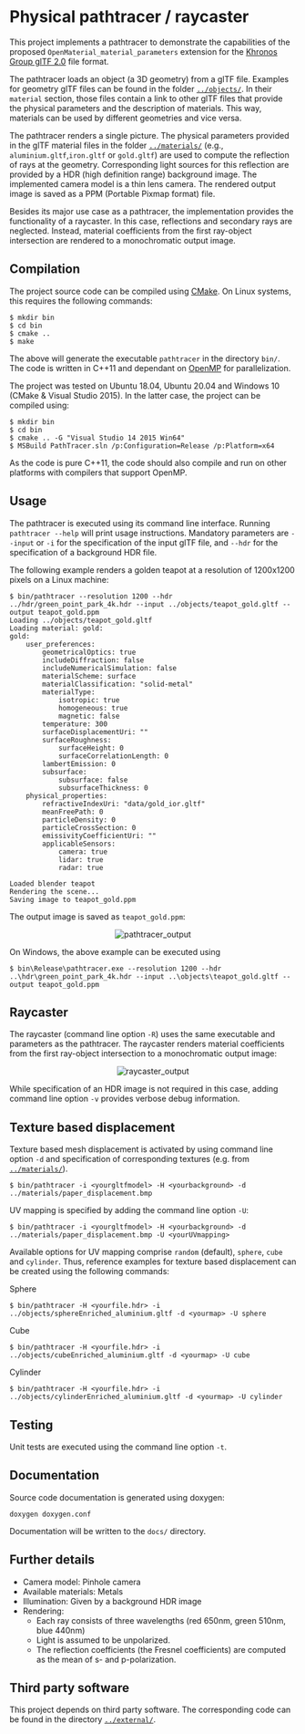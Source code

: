 Physical pathtracer / raycaster
=================================

This project implements a pathtracer to demonstrate the capabilities of the proposed `OpenMaterial_material_parameters`
extension for the [Khronos Group glTF 2.0](https://github.com/KhronosGroup/glTF) file format.

The pathtracer loads an object (a 3D geometry) from a glTF file. Examples for geometry glTF files can be found in the folder
[`../objects/`](../objects/). In their `material` section, those files contain a link to other glTF files that provide the physical parameters
and the description of materials. This way, materials can be used by different geometries and vice versa.

The pathtracer renders a single picture. The physical parameters provided in the glTF material files in the folder
[`../materials/`](../materials/) (e.g., `aluminium.gltf`,`iron.gltf` or `gold.gltf`) are used to compute the reflection of rays at the
geometry. Corresponding light sources for this reflection are provided by a HDR (high definition range) background image.
The implemented camera model is a thin lens camera. The rendered output image is saved as a PPM (Portable Pixmap
format) file.

Besides its major use case as a pathtracer, the implementation provides the functionality of a raycaster. In this case,
reflections and secondary rays are neglected. Instead, material coefficients from the first ray-object intersection are
rendered to a monochromatic output image.

Compilation
-----------

The project source code can be compiled using [CMake](https://cmake.org/). On Linux systems, this requires the following commands:

```
$ mkdir bin
$ cd bin
$ cmake ..
$ make
```

The above will generate the executable `pathtracer` in the directory `bin/`. The code is written in C++11 and dependant on
[OpenMP](https://www.openmp.org/) for parallelization.

The project was tested on Ubuntu 18.04, Ubuntu 20.04 and Windows 10 (CMake & Visual Studio 2015). In the latter case,
the project can be compiled using:

``` 
$ mkdir bin
$ cd bin
$ cmake .. -G "Visual Studio 14 2015 Win64"
$ MSBuild PathTracer.sln /p:Configuration=Release /p:Platform=x64
```
 
As the code is pure C++11, the code should also compile and run on other platforms with compilers that support OpenMP.

Usage
-----

The pathtracer is executed using its command line interface. Running `pathtracer --help` will print usage instructions.
Mandatory parameters are `--input` or `-i` for the specification of the input glTF file, and `--hdr` for the specification of a
background HDR file.

The following example renders a golden teapot at a resolution of 1200x1200 pixels on a Linux machine:

```
$ bin/pathtracer --resolution 1200 --hdr ../hdr/green_point_park_4k.hdr --input ../objects/teapot_gold.gltf --output teapot_gold.ppm
Loading ../objects/teapot_gold.gltf
Loading material: gold:
gold:
    user_preferences:
        geometricalOptics: true
        includeDiffraction: false
        includeNumericalSimulation: false
        materialScheme: surface
        materialClassification: "solid-metal"
        materialType:
            isotropic: true
            homogeneous: true
            magnetic: false
        temperature: 300
        surfaceDisplacementUri: ""
        surfaceRoughness:
            surfaceHeight: 0
            surfaceCorrelationLength: 0
        lambertEmission: 0
        subsurface:
            subsurface: false
            subsurfaceThickness: 0
    physical_properties:
        refractiveIndexUri: "data/gold_ior.gltf"
        meanFreePath: 0
        particleDensity: 0
        particleCrossSection: 0
        emissivityCoefficientUri: ""
        applicableSensors:
            camera: true
            lidar: true
            radar: true

Loaded blender teapot
Rendering the scene...
Saving image to teapot_gold.ppm
```

The output image is saved as `teapot_gold.ppm`:

<p align="center"><img src="pathtracer_output.png" alt="pathtracer_output"></p>

On Windows, the above example can be executed using

```
$ bin\Release\pathtracer.exe --resolution 1200 --hdr ..\hdr\green_point_park_4k.hdr --input ..\objects\teapot_gold.gltf --output teapot_gold.ppm
```

Raycaster
----------

The raycaster (command line option `-R`) uses the same executable and parameters as the pathtracer. The raycaster
renders material coefficients from the first ray-object intersection to a monochromatic output image:

<p align="center"><img src="raycaster_output.png" alt="raycaster_output"></p>

While specification of an HDR image is not required in this case, adding command line option `-v` provides verbose
debug information.

Texture based displacement
-----------------------------------

Texture based mesh displacement is activated by using command line option `-d` and specification of corresponding textures
(e.g. from [`../materials/`](../materials/)).
  
```
$ bin/pathtracer -i <yourgltfmodel> -H <yourbackground> -d ../materials/paper_displacement.bmp
```

UV mapping is specified by adding the command line option `-U`:

```
$ bin/pathtracer -i <yourgltfmodel> -H <yourbackground> -d ../materials/paper_displacement.bmp -U <yourUVmapping>
```

Available options for UV mapping comprise `random` (default), `sphere`, `cube` and `cylinder`. Thus, reference examples
for texture based displacement can be created using the following commands:

Sphere
```  
$ bin/pathtracer -H <yourfile.hdr> -i ../objects/sphereEnriched_aluminium.gltf -d <yourmap> -U sphere  
```
Cube  
```
$ bin/pathtracer -H <yourfile.hdr> -i ../objects/cubeEnriched_aluminium.gltf -d <yourmap> -U cube  
```
Cylinder  
```
$ bin/pathtracer -H <yourfile.hdr> -i ../objects/cylinderEnriched_aluminium.gltf -d <yourmap> -U cylinder  
```

Testing
--------

Unit tests are executed using the command line option `-t`.  

Documentation
-------------

Source code documentation is generated using doxygen:

```
doxygen doxygen.conf
```

Documentation will be written to the `docs/` directory.

Further details
---------------

* Camera model: Pinhole camera
* Available materials: Metals
* Illumination: Given by a background HDR image
* Rendering:
  - Each ray consists of three wavelengths (red 650nm, green 510nm, blue 440nm)
  - Light is assumed to be unpolarized.
  - The reflection coefficients (the Fresnel coefficients) are computed as the mean of s- and p-polarization.

Third party software
--------------------

This project depends on third party software. The corresponding code can be found in  the directory [`../external/`](../external/).
